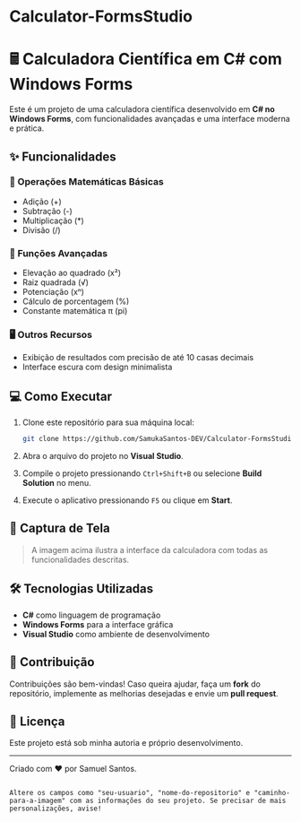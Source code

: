 ﻿# Calculator-FormsStudio


# 🖩 Calculadora Científica em C# com Windows Forms

Este é um projeto de uma calculadora científica desenvolvido em **C# no Windows Forms**, com funcionalidades avançadas e uma interface moderna e prática.

## ✨ Funcionalidades

### 🧮 Operações Matemáticas Básicas
- Adição (+)
- Subtração (-)
- Multiplicação (*)
- Divisão (/)

### 📐 Funções Avançadas
- Elevação ao quadrado (x²)
- Raiz quadrada (√)
- Potenciação (xⁿ)
- Cálculo de porcentagem (%)
- Constante matemática π (pi)

### 🖥 Outros Recursos
- Exibição de resultados com precisão de até 10 casas decimais
- Interface escura com design minimalista

## 💻 Como Executar

1. Clone este repositório para sua máquina local:
   ```bash
   git clone https://github.com/SamukaSantos-DEV/Calculator-FormsStudio.git

2. Abra o arquivo do projeto no **Visual Studio**.

3. Compile o projeto pressionando `Ctrl+Shift+B` ou selecione **Build Solution** no menu.

4. Execute o aplicativo pressionando `F5` ou clique em **Start**.

## 📸 Captura de Tela



> A imagem acima ilustra a interface da calculadora com todas as funcionalidades descritas.

## 🛠 Tecnologias Utilizadas

- **C#** como linguagem de programação
- **Windows Forms** para a interface gráfica
- **Visual Studio** como ambiente de desenvolvimento

## 🚀 Contribuição

Contribuições são bem-vindas! Caso queira ajudar, faça um **fork** do repositório, implemente as melhorias desejadas e envie um **pull request**.

## 📄 Licença

Este projeto está sob minha autoria e próprio desenvolvimento.

---

Criado com ❤️ por Samuel Santos.
```

Altere os campos como "seu-usuario", "nome-do-repositorio" e "caminho-para-a-imagem" com as informações do seu projeto. Se precisar de mais personalizações, avise!
